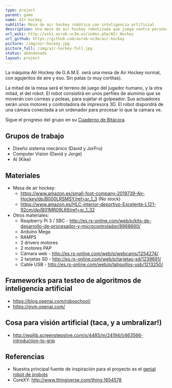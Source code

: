 ```yaml
---
type: project
parent: game
name: AIr-hockey
subtitle: Mesa de air hockey robótica con inteligencia artificial
description: Una mesa de air hockey robotizada que juega contra personas.
url_wiki: http://wiki.asrob.uc3m.es/index.php/AIr_Hockey
url_github: https://github.com/asrob-uc3m/air-hockey
picture: /img/air-hockey.jpg
picture_full: /img/air-hockey-full.jpg
status: abandonado
layout: project
---
```


La máquina AIr Hockey de G.A.M.E. será una mesa de Air Hockey normal, con agujeritos de aire y eso. Sin patas (o muy cortitas).

La mitad de la mesa será el terreno de juego del jugador humano, y la otra mitad, el del robot. El robot consistirá en unos perfiles de aluminio que se moverán con correas y poleas, para sujetar el golpeador. Sus actuadores serán unos motores y controladora de impresora 3D. El robot dispondrá de una cámara conectada a un ordenador para procesar lo que la cámara ve.

Sigue el progreso del grupo en su [Cuaderno de Bitácora](https://github.com/asrob-uc3m/air-hockey/wiki/Cuaderno-de-Bit%C3%A1cora).

## Grupos de trabajo

* Diseño sistema mecánico (David y JorFru)
* Computer Vision (David y Jorge)
* AI (Kike)

## Materiales

* Mesa de air hockey:
  * <https://www.amazon.es/small-foot-company-2019739-Air-Hockey/dp/B000LRSMSY/ref=sr_1_3> (No stock)
  * <https://www.amazon.es/HLC-interior-deportivo-Excelente-L121-92cm/dp/B01MR09L69/ref=sr_1_32>
* Otros materiales:
  *   Raspberry Pi 3 / SBC - <http://es.rs-online.com/web/p/kits-de-desarrollo-de-procesador-y-microcontrolador/8968660/>
  *   Arduino Mega
  *   RAMPS
  *   2 drivers motores
  *   2 motores PAP
  *   Cámara web - <http://es.rs-online.com/web/p/webcams/1254274/>
  *   2 tarjetas SD - <http://es.rs-online.com/web/p/tarjetas-sd/1239691/>
  *   Cable USB - <http://es.rs-online.com/web/p/latiguillos-usb/1213250/>

## Frameworks para testeo de algoritmos de inteligencia artificial

*   <https://blog.openai.com/roboschool/>
*   <https://gym.openai.com/>

## Cosa para visión artificial (taca, y a umbralizar!)

*   <http://wpilib.screenstepslive.com/s/4485/m/24194/l/463566-introduction-to-grip>

## Referencias

*   Nuestra principal fuente de inspiración para el proyecto es el
    [genial robot de jjrobots](http://www.jjrobots.com/air-hockey-robot-evo/)
*   CoreXY: <http://www.thingiverse.com/thing:1654578>
